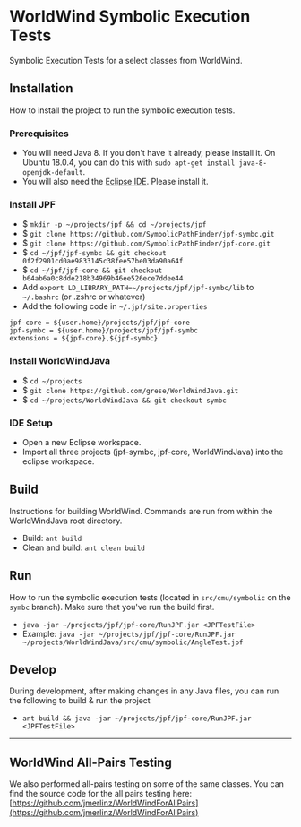 # WorldWind Symbolic Execution Tests

Symbolic Execution Tests for a select classes from WorldWind.

## Installation

How to install the project to run the symbolic execution tests.

### Prerequisites

* You will need Java 8. If you don't have it already, please install it. On Ubuntu 18.0.4, you can do this with `sudo apt-get install java-8-openjdk-default`.
* You will also need the [Eclipse IDE](https://www.eclipse.org/downloads).  Please install it.

### Install JPF

* $ `mkdir -p ~/projects/jpf && cd ~/projects/jpf`
* $ `git clone https://github.com/SymbolicPathFinder/jpf-symbc.git`
* $ `git clone https://github.com/SymbolicPathFinder/jpf-core.git`
* $ `cd ~/jpf/jpf-symbc && git checkout 0f2f2901cd0ae9833145c38fee57be03da90a64f`
* $ `cd ~/jpf/jpf-core && git checkout b64ab6a0c8dde218b34969b46ee526ece7ddee44`
* Add `export LD_LIBRARY_PATH=~/projects/jpf/jpf-symbc/lib` to `~/.bashrc` (or .zshrc or whatever)
* Add the following code in `~/.jpf/site.properties`
    
```
jpf-core = ${user.home}/projects/jpf/jpf-core
jpf-symbc = ${user.home}/projects/jpf/jpf-symbc
extensions = ${jpf-core},${jpf-symbc}
```

### Install WorldWindJava

* $ `cd ~/projects`
* $ `git clone https://github.com/grese/WorldWindJava.git`
* $ `cd ~/projects/WorldWindJava && git checkout symbc`

### IDE Setup

* Open a new Eclipse workspace.
* Import all three projects (jpf-symbc, jpf-core, WorldWindJava) into the eclipse workspace.

## Build

Instructions for building WorldWind. Commands are run from within the WorldWindJava root directory.

* Build: `ant build`
* Clean and build: `ant clean build`

## Run

How to run the symbolic execution tests (located in `src/cmu/symbolic` on the `symbc` branch). Make sure that you've run the build first.

* `java -jar ~/projects/jpf/jpf-core/RunJPF.jar <JPFTestFile>`
* Example: `java -jar ~/projects/jpf/jpf-core/RunJPF.jar ~/projects/WorldWindJava/src/cmu/symbolic/AngleTest.jpf`

## Develop

During development, after making changes in any Java files, you can run the following to build & run the project

* `ant build && java -jar ~/projects/jpf/jpf-core/RunJPF.jar <JPFTestFile>`

----

## WorldWind All-Pairs Testing

We also performed all-pairs testing on some of the same classes.  You can find the source code for the all pairs testing here: [https://github.com/jmerlinz/WorldWindForAllPairs](https://github.com/jmerlinz/WorldWindForAllPairs)


